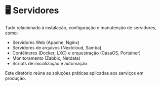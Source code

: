 # 🖥️ Servidores

Tudo relacionado à instalação, configuração e manutenção de servidores, como:

- Servidores Web (Apache, Nginx)
- Servidores de arquivos (Nextcloud, Samba)
- Contêineres (Docker, LXC) e orquestração (CasaOS, Portainer)
- Monitoramento (Zabbix, Netdata)
- Scripts de inicialização e automação

Este diretório reúne as soluções práticas aplicadas aos serviços em produção.
